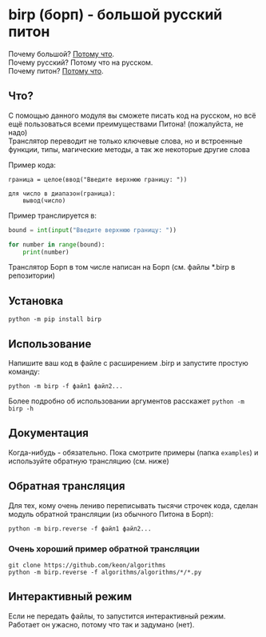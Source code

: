 # birp (борп) - большой русский питон

Почему большой? [Потому что](https://ru.wikipedia.org/wiki/%D0%91%D0%BE%D0%BB%D1%8C%D1%88%D0%BE%D0%B9_%D1%80%D1%83%D1%81%D1%81%D0%BA%D0%B8%D0%B9_%D0%BA%D0%BE%D1%82).    
Почему русский? Потому что на русском.    
Почему питон? [Потому что](https://ru.wikipedia.org/wiki/Python).    

## Что?

С помощью данного модуля вы сможете писать код на русском, но всё ещё пользоваться всеми преимуществами Питона! (пожалуйста, не надо)    
Транслятор переводит не только ключевые слова, но и встроенные функции, типы, магические методы, а так же некоторые другие слова 

Пример кода:
```birp
граница = целое(ввод("Введите верхнюю границу: "))

для число в диапазон(граница):
    вывод(число)
```

Пример транслируется в:

```python
bound = int(input("Введите верхнюю границу: "))

for number in range(bound):
    print(number)
```

Транслятор Борп в том числе написан на Борп (см. файлы \*.birp в репозитории)

## Установка

`python -m pip install birp`

## Использование

Напишите ваш код в файле с расширением .birp и запустите простую команду:

`python -m birp -f файл1 файл2...`

Более подробно об использовании аргументов расскажет `python -m birp -h`

## Документация

Когда-нибудь - обязательно. Пока смотрите примеры (папка `examples`) и используйте обратную трансляцию (см. ниже)

## Обратная трансляция
Для тех, кому очень лениво переписывать тысячи строчек кода, сделан модуль обратной трансляции (из обычного Питона в Борп):

`python -m birp.reverse -f файл1 файл2...`

### Очень хороший пример обратной трансляции

```
git clone https://github.com/keon/algorithms
python -m birp.reverse -f algorithms/algorithms/*/*.py
```

## Интерактивный режим

Если не передать файлы, то запустится интерактивный режим.    
Работает он ужасно, потому что так и задумано (нет).